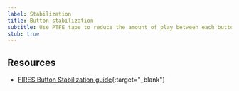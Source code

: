 ```yaml
---
label: Stabilization
title: Button stabilization
subtitle: Use PTFE tape to reduce the amount of play between each button and the shell.
stub: true
---
```


## Resources

- [FIRES Button Stabilization guide](https://firescc.com/fires-stabilized-buttons){:target="\_blank"}
